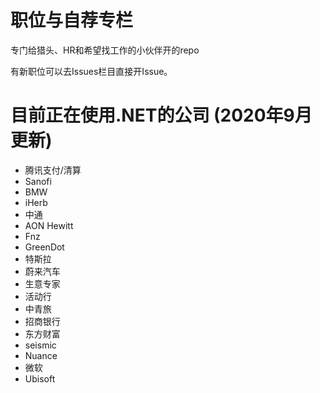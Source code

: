 # 职位与自荐专栏
专门给猎头、HR和希望找工作的小伙伴开的repo

有新职位可以去Issues栏目直接开Issue。

# 目前正在使用.NET的公司 (2020年9月更新)
- 腾讯支付/清算
- Sanofi
- BMW
- iHerb
- 中通
- AON Hewitt
- Fnz
- GreenDot
- 特斯拉
- 蔚来汽车
- 生意专家
- 活动行
- 中青旅
- 招商银行
- 东方财富
- seismic
- Nuance
- 微软
- Ubisoft
